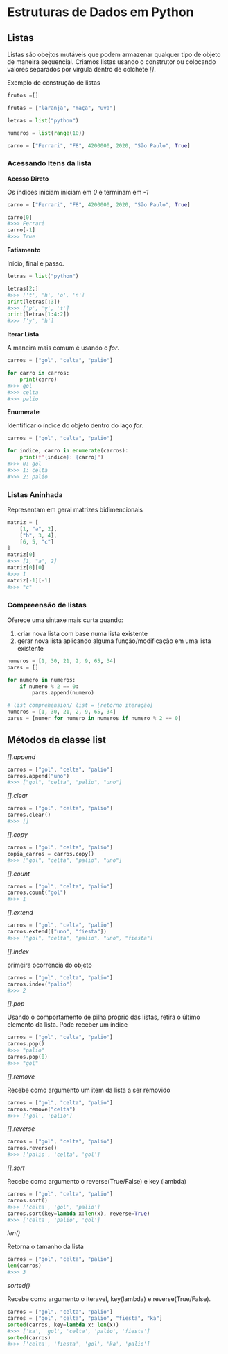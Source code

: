 # Estruturas de Dados em Python

## Listas

Listas são obejtos mutáveis que podem armazenar qualquer tipo de objeto de maneira sequencial. Criamos listas usando o construtor ou colocando valores separados por vírgula dentro de colchete *[]*.

Exemplo de construção de listas
```python
frutos =[]

frutas = ["laranja", "maça", "uva"]

letras = list("python")

numeros = list(range(10))

carro = ["Ferrari", "F8", 4200000, 2020, "São Paulo", True]
```

### Acessando Itens da lista

**Acesso Direto**

Os índices iniciam iniciam em *0* e terminam em *-1*
```python
carro = ["Ferrari", "F8", 4200000, 2020, "São Paulo", True]

carro[0] 
#>>> Ferrari
carro[-1] 
#>>> True
```
**Fatiamento**

Início, final e passo.

```python
letras = list("python")

letras[2:]
#>>> ['t', 'h', 'o', 'n']
print(letras[:3])
#>>> ['p', 'y', 't']
print(letras[1:4:2])
#>>> ['y', 'h']
```

**Iterar Lista**

A maneira mais comum é usando o *for*.

```python
carros = ["gol", "celta", "palio"]

for carro in carros:
    print(carro)
#>>> gol
#>>> celta
#>>> palio
```
**Enumerate**

Identificar o índice do objeto dentro do laço *for*.
```python
carros = ["gol", "celta", "palio"]

for indice, carro in enumerate(carros):
    print(f"{indice}: {carro}")
#>>> 0: gol
#>>> 1: celta
#>>> 2: palio
```

### Listas Aninhada

Representam em geral matrizes bidimencionais
```python
matriz = [
    [1, "a", 2],
    ["b", 3, 4],
    [6, 5, "c"]
]
matriz[0] 
#>>> [1, "a", 2]
matriz[0][0]
#>>> 1
matriz[-1][-1]
#>>> "c"
```

### Compreensão de listas

Oferece uma sintaxe mais curta quando:
1. criar nova lista com base numa lista existente
1. gerar nova lista aplicando alguma função/modificação em uma lista existente

```python
numeros = [1, 30, 21, 2, 9, 65, 34]
pares = []

for numero in numeros:
    if numero % 2 == 0:
        pares.append(numero)

# list comprehension/ list = [retorno iteração]
numeros = [1, 30, 21, 2, 9, 65, 34]
pares = [numer for numero in numeros if numero % 2 == 0]
```

## Métodos da classe list

*[].append*
```python
carros = ["gol", "celta", "palio"]
carros.append("uno")
#>>> ["gol", "celta", "palio", "uno"]
```
*[].clear*
```python
carros = ["gol", "celta", "palio"]
carros.clear()
#>>> []
```
*[].copy*
```python
carros = ["gol", "celta", "palio"]
copia_carros = carros.copy()
#>>> ["gol", "celta", "palio", "uno"]
```
*[].count*
```python
carros = ["gol", "celta", "palio"]
carros.count("gol")
#>>> 1
```
*[].extend*
```python
carros = ["gol", "celta", "palio"]
carros.extend(["uno", "fiesta"])
#>>> ["gol", "celta", "palio", "uno", "fiesta"]
```
*[].index*

primeira ocorrencia do objeto
```python
carros = ["gol", "celta", "palio"]
carros.index("palio")
#>>> 2
```
*[].pop*

Usando o comportamento de pilha próprio das listas, retira o último elemento da lista. Pode receber um índice
```python
carros = ["gol", "celta", "palio"]
carros.pop()
#>>> "palio"
carros.pop(0)
#>>> "gol"
```
*[].remove*

Recebe como argumento um item da lista a ser removido
```python
carros = ["gol", "celta", "palio"]
carros.remove("celta")
#>>> ['gol', 'palio']
```
*[].reverse*
```python
carros = ["gol", "celta", "palio"]
carros.reverse()
#>>> ['palio', 'celta', 'gol']
```
*[].sort*

Recebe como argumento o reverse(True/False) e key (lambda)
```python
carros = ["gol", "celta", "palio"]
carros.sort()
#>>> ['celta', 'gol', 'palio']
carros.sort(key=lambda x:len(x), reverse=True)
#>>> ['celta', 'palio', 'gol']
```
*len()*

Retorna o tamanho da lista
```python
carros = ["gol", "celta", "palio"]
len(carros)
#>>> 3
```
*sorted()*

Recebe como argumento o iteravel, key(lambda) e reverse(True/False).
```python
carros = ["gol", "celta", "palio"]
carros = ["gol", "celta", "palio", "fiesta", "ka"]
sorted(carros, key=lambda x: len(x))
#>>> ['ka', 'gol', 'celta', 'palio', 'fiesta']
sorted(carros)
#>>> ['celta', 'fiesta', 'gol', 'ka', 'palio']
```